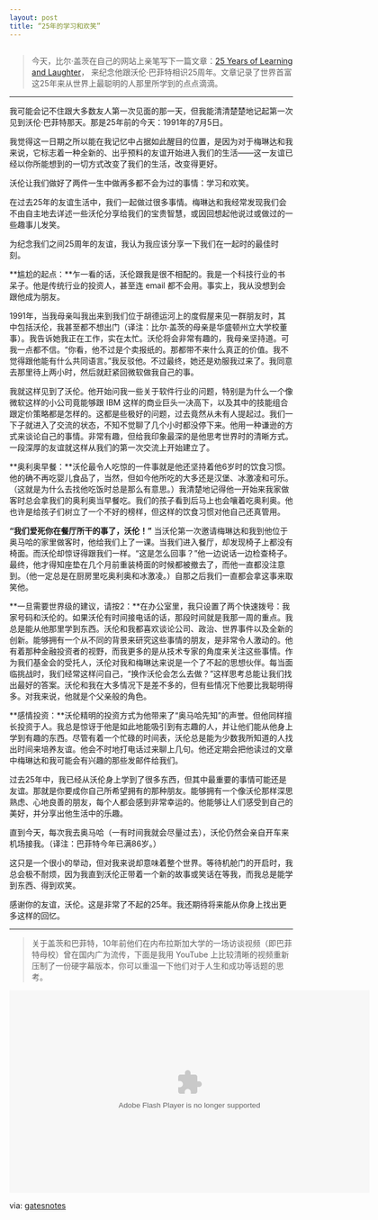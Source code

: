 ```yaml
---
layout: post
title: “25年的学习和欢笑”
---
```


<img src="https://www.gatesnotes.com/~/media/Images/Articles/About-Bill-Gates/25-Years-of-Learning-and-Laughter/25-years-of-laughter_2016_article_1200px_v1.jpg" alt="" />

> 今天，比尔·盖茨在自己的网站上亲笔写下一篇文章：[25 Years of Learning and Laughter](https://www.gatesnotes.com/About-Bill-Gates/25-Years-of-Learning-and-Laughter)， 来纪念他跟沃伦·巴菲特相识25周年。文章记录了世界首富这25年来从世界上最聪明的人那里所学到的点点滴滴。

***

我可能会记不住跟大多数友人第一次见面的那一天，但我能清清楚楚地记起第一次见到沃伦·巴菲特那天。那是25年前的今天：1991年的7月5日。

我觉得这一日期之所以能在我记忆中占据如此醒目的位置，是因为对于梅琳达和我来说，它标志着一种全新的、出乎预料的友谊开始进入我们的生活——这一友谊已经以你所能想到的一切方式改变了我们的生活，改变得更好。

沃伦让我们做好了两件一生中做再多都不会为过的事情：学习和欢笑。

在过去25年的友谊生活中，我们一起做过很多事情。梅琳达和我经常发现我们会不由自主地去详述一些沃伦分享给我们的宝贵智慧，或因回想起他说过或做过的一些趣事儿发笑。

为纪念我们之间25周年的友谊，我认为我应该分享一下我们在一起时的最佳时刻。

**尴尬的起点：**乍一看的话，沃伦跟我是很不相配的。我是一个科技行业的书呆子。他是传统行业的投资人，甚至连 email 都不会用。事实上，我从没想到会跟他成为朋友。

1991年，当我母亲叫我出来到我们位于胡德运河上的度假屋来见一群朋友时，其中包括沃伦，我甚至都不想出门（译注：比尔·盖茨的母亲是华盛顿州立大学校董事）。我告诉她我正在工作，实在太忙。沃伦将会非常有趣的，我母亲坚持道。可我一点都不信。“你看，他不过是个卖报纸的。那都带不来什么真正的价值。我不觉得跟他能有什么共同语言。”我反驳他。不过最终，她还是劝服我过来了。我同意去那里待上两小时，然后就赶紧回微软做我自己的事。

我就这样见到了沃伦。他开始问我一些关于软件行业的问题，特别是为什么一个像微软这样的小公司竟能够跟 IBM 这样的商业巨头一决高下，以及其中的技能组合跟定价策略都是怎样的。这都是些极好的问题，过去竟然从未有人提起过。我们一下子就进入了交流的状态，不知不觉聊了几个小时都没停下来。他用一种谦逊的方式来谈论自己的事情。非常有趣，但给我印象最深的是他思考世界时的清晰方式。一段深厚的友谊就这样从我们的第一次交流上开始建立了。

**奥利奥早餐：**沃伦最令人吃惊的一件事就是他还坚持着他6岁时的饮食习惯。他的确不再吃婴儿食品了，当然，但如今他所吃的大多还是汉堡、冰激凌和可乐。（这就是为什么去找他吃饭时总是那么有意思。）我清楚地记得他一开始来我家做客时总会拿我们的奥利奥当早餐吃。我们的孩子看到后马上也会嚷着吃奥利奥。他也许是给孩子们树立了一个不好的榜样，但这样的饮食习惯对他自己还真管用。

**“我们爱死你在餐厅所干的事了，沃伦！”** 当沃伦第一次邀请梅琳达和我到他位于奥马哈的家里做客时，他给我们上了一课。当我们进入餐厅，却发现椅子上都没有椅面。而沃伦却惊讶得跟我们一样。“这是怎么回事？”他一边说话一边检查椅子。最终，他才得知座垫在几个月前重装椅面的时候都被撤去了，而他一直都没注意到。（他一定总是在厨房里吃奥利奥和冰激凌。）自那之后我们一直都会拿这事来取笑他。

**一旦需要世界级的建议，请按2：**在办公室里，我只设置了两个快速拨号：我家号码和沃伦的。如果沃伦有时间接电话的话，那段时间就是我那一周的重点。我总是能从他那里学到东西。沃伦和我都喜欢谈论公司、政治、世界事件以及全新的创新。能够拥有一个从不同的背景来研究这些事情的朋友，是非常令人激动的。他有着那种金融投资者的视野，而我更多的是从技术专家的角度来关注这些事情。作为我们基金会的受托人，沃伦对我和梅琳达来说是一个了不起的思想伙伴。每当面临挑战时，我们经常这样问自己，“换作沃伦会怎么去做？”这样思考总能让我们找出最好的答案。沃伦和我在大多情况下是差不多的，但有些情况下他要比我聪明得多。对我来说，他就是个父亲般的角色。

**感情投资：**沃伦精明的投资方式为他带来了“奥马哈先知”的声誉。但他同样擅长投资于人。我总是惊讶于他是如此地能吸引到有志趣的人，并让他们能从他身上学到有趣的东西。尽管有着一个忙碌的时间表，沃伦总是能为少数我所知道的人找出时间来培养友谊。他会不时地打电话过来聊上几句。他还定期会把他读过的文章中梅琳达和我可能会有兴趣的那些发邮件给我们。

过去25年中，我已经从沃伦身上学到了很多东西，但其中最重要的事情可能还是友谊。那就是你要成你自己所希望拥有的那种朋友。能够拥有一个像沃伦那样深思熟虑、心地良善的朋友，每个人都会感到非常幸运的。他能够让人们感受到自己的美好，并分享出他生活中的乐趣。

直到今天，每次我去奥马哈（一有时间我就会尽量过去），沃伦仍然会亲自开车来机场接我。（译注：巴菲特今年已满86岁。）

这只是一个很小的举动，但对我来说却意味着整个世界。等待机舱门的开启时，我总会极不耐烦，因为我直到沃伦正带着一个新的故事或笑话在等我，而我总是能学到东西、得到欢笑。

感谢你的友谊，沃伦。这是非常了不起的25年。我还期待将来能从你身上找出更多这样的回忆。

***

> 关于盖茨和巴菲特，10年前他们在内布拉斯加大学的一场访谈视频（即巴菲特母校）曾在国内广为流传，下面是我用 YouTube 上比较清晰的视频重新压制了一份硬字幕版本，你可以重温一下他们对于人生和成功等话题的思考。

<embed src="http://static.video.qq.com/TPout.swf?auto=1&vid=o0311suwyou" quality="high" width="640" height="360" align="middle" allowScriptAccess="sameDomain" allowFullscreen="true" type="application/x-shockwave-flash"></embed>

via: [gatesnotes](https://www.gatesnotes.com/)